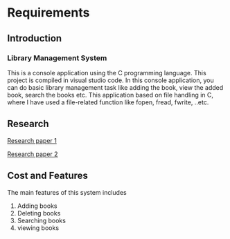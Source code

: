 # Requirements

## Introduction

### Library Management System
This is a console application using the C programming language. This project is compiled in visual studio code. In this console application, you can do basic library management task like adding the book, view the added book, search the books etc. This application based on file handling in C, where I have used a file-related function like fopen, fread, fwrite, ..etc.

## Research
[Research paper 1](https://www.freestudentprojects.com/java-projects/library-management-system-project-report/)

[Research paper 2](https://aticleworld.com/library-management-system-project-in-c/)

## Cost and Features

The main features of this system includes
1. Adding books
2. Deleting books
3. Searching books
4. viewing books




